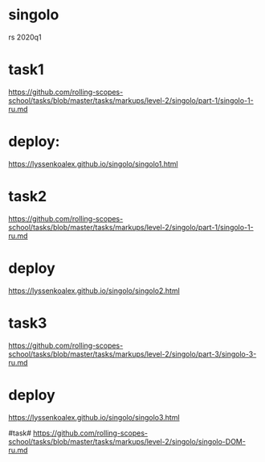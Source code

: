 # singolo
rs 2020q1

# task1
https://github.com/rolling-scopes-school/tasks/blob/master/tasks/markups/level-2/singolo/part-1/singolo-1-ru.md
# deploy:
https://lyssenkoalex.github.io/singolo/singolo1.html

# task2
https://github.com/rolling-scopes-school/tasks/blob/master/tasks/markups/level-2/singolo/part-1/singolo-1-ru.md
#  deploy
https://lyssenkoalex.github.io/singolo/singolo2.html

# task3
https://github.com/rolling-scopes-school/tasks/blob/master/tasks/markups/level-2/singolo/part-3/singolo-3-ru.md
# deploy
https://lyssenkoalex.github.io/singolo/singolo3.html

#task#
https://github.com/rolling-scopes-school/tasks/blob/master/tasks/markups/level-2/singolo/singolo-DOM-ru.md


